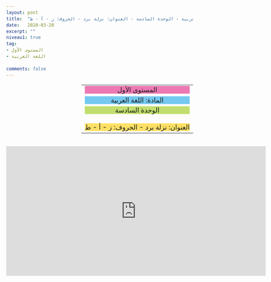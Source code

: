 ```yaml
---
layout: post
title:  "المستوى الأول - مادة اللغة العربية - الوحدة السادسة - العنوان: نزلة برد - الحروف: ز - أ - ط"
date:   2020-03-20
excerpt: ""
niveau1: true
tag:
- المستوى الأول 
- اللغة العربية

comments: false
---
```

<center>   
   <img style="display: none;" src="/assets/img/thumbnails/1-6-SanabilMedia.com.jpg" alt="" width="1" height="1">
<table dir="rtl" style="width: 100%; text-align: center; font-size: large;"><tbody>
<tr><td><div style="background-color: #ec79b3;"><span>
المستوى الأول
</span></div></td></tr>
<tr><td><div style="background-color: #75c9f0; "><span>
المادة: اللغة العربية
</span></div></td></tr>
<tr><td><div style="background-color: #c2de6e; "><span>
 الوحدة السادسة

</span></div></td></tr><tr>
<td><div style="background-color: #ffe066; ">
 العنوان: نزلة برد - الحروف: ز - أ - ط

</div></td></tr>
</tbody></table><br>
<iframe width="700px" height="350px" src="https://www.youtube.com/embed/e6B5mpzlSoc?rel=0&controls=1&showinfo=0&modestbranding=1&enablejsapi=1" allowfullscreen frameborder="0" ></iframe>
</center>

